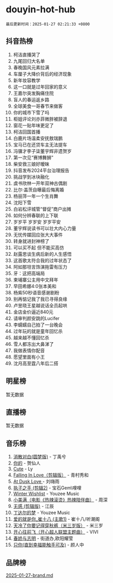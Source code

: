# douyin-hot-hub

`最后更新时间：2025-01-27 02:21:33 +0800`

## 抖音热榜

1. 柯洁直播哭了
1. 九尾回归大名单
1. 春晚国风元素拉满
1. 车厘子大降价背后的经济现象
1. 新年妆容教学
1. 这一口就是过年回家的意义
1. 王嘉尔突发胸痛住院
1. 盲人的春运返乡路
1. 全球美食一哥春节来做客
1. 你的城市下雪了吗
1. 柜姐评论刘亦菲微胖被辞退
1. 窗花一贴年味更足了
1. 柯洁回国首播
1. 白鹿片场温柔安抚敖瑞鹏
1. 宝马已在还贷车主无法提车
1. 冯骥才李子柒董宇辉非遗贺岁
1. 第一次见“赛博舞狮”
1. 柴安救三娘好暧昧
1. 抖音发布2024平台治理报告
1. 挑战学到冰块融化
1. 虞书欣林一开年双神古偶剧
1. 比尔·盖茨自曝最后悔离婚
1. 杨丽萍一年一个生肖舞
1. 沈阳下雪
1. 白岩松评城管“督促”商户出摊
1. 如何分辨春联的上下联
1. 岁岁平 岁岁安 岁岁平安
1. 董宇辉说读书可以壮大内心力量
1. 无忧传媒回应张大大事件
1. 转身就进封神榜了
1. 可以买不起 但不能买高仿
1. 赵露思谈生病后新的人生感悟
1. 这首歌太符合我的过年状态了
1. 阿如那坦言饰演拖雷有压力
1. 牙：这把高端局
1. 柬埔寨公主用中文拜年
1. 早田希娜4:0张本美和
1. 杨紫50秒语音感谢剧粉
1. 别再惦记我了我已寻得良缘
1. 卢昱晓王星越说话全员起哄
1. 金店金价逼近840元
1. 请审判颜安跳的Lucifer
1. 李蠕蠕自己拍了一台晚会
1. 过年玩的就是童年回忆杀
1. 越来越不懂回忆杀
1. 雪人都冻出大鼻涕了
1. 我做表情你配音
1. 愿望里面有小王
1. 沈月高至霆八年后二搭

## 明星榜

暂无数据

## 直播榜

暂无数据

## 音乐榜

1. [消散对白(圆梦版)](https://sf3-cdn-tos.douyinstatic.com/obj/tos-cn-ve-2774/og4jB5I5IizzoZVAAAzWgBMAsMDWoArfwBOiFs) - 丁禹兮
1. [你的](https://sf5-hl-cdn-tos.douyinstatic.com/obj/tos-cn-ve-2774/oYuIeKf42jB7sEV6B2upMdpYAgfrQWj0FeRegh) - 贺仙人
1. [Cute](https://sf5-hl-cdn-tos.douyinstatic.com/obj/tos-cn-ve-2774/o4IbIzHWKAAB4wsS5qMBRiiAlEBGTpQRNfFvuo) - Ly
1. [Falling In Love（剪辑版）](https://sf5-hl-cdn-tos.douyinstatic.com/obj/tos-cn-ve-2774/o8ajpA8zzgBPahbBIO8AcKGBLJezFCRd1wfP9f) - 青村秀和
1. [ At Dusk  Love ](https://sf6-cdn-tos.douyinstatic.com/obj/tos-cn-ve-2774/o8CrpCf5CaYgI4ZrtQgMQAFEfuGqNnRSDQAPBc) - 刘嗨雨
1. [执子之手 (剪辑2)](https://sf3-cdn-tos.douyinstatic.com/obj/tos-cn-ve-2774/oUoZLQjCc31XzqsBnBQUNgeKtYPBcgbFDwtfcu) - 宝石Gem\哩哩
1. [Winter Wishlist](https://sf5-hl-cdn-tos.douyinstatic.com/obj/tos-cn-ve-2774/oIIgUOeamCFCVAzxN6MFRLIBlLGpUqQxeeHrLE) - Youzee Music
1. [小美满（电影《热辣滚烫》热辣陪伴曲）](https://sf5-hl-cdn-tos.douyinstatic.com/obj/tos-cn-ve-2774/o0GAn2lSgfZIDUgtevCGDQYnFg4CwnrBaxbTZL) - 周深
1. [无感 (剪辑版)](https://sf5-hl-cdn-tos.douyinstatic.com/obj/tos-cn-ve-2774/o0eIsUzJBDlQaQFC5OFlgbMEZC1TFYBftOBn6p) - 江辰
1. [丁达尔的梦](https://sf5-hl-cdn-tos.douyinstatic.com/obj/tos-cn-ve-2774/oMU3WirUZBVQkAC9ccG5P2IQirziZM2RTInUY) - Youzee Music
1. [爱的就是你_崔十八 (主歌1)](https://sf5-hl-cdn-tos.douyinstatic.com/obj/tos-cn-ve-2774/oI5BO5DhFZ6UTcNCnZaOCBLtZ7WIMQGfgnXf5E) - 崔十八/听潮阁
1. [天冷了你要记得穿秋裤（米三岁版）](https://sf5-hl-cdn-tos.douyinstatic.com/obj/tos-cn-ve-2774/oQlIwVIDWiZ6BQilAorS7MA0AgCkQDvcZAdm1) - 米三岁
1. [开心往前飞（开心超人联盟主题曲）](https://sf5-hl-cdn-tos.douyinstatic.com/obj/tos-cn-ve-2774/9d8fb7c82cf1421fb93a9fe925275e0a) - VIVI
1. [春娇与志明](https://sf5-hl-cdn-tos.douyinstatic.com/obj/tos-cn-ve-2774/e530d8fceb7044b39707d7f9ff54add1) - 街道办,欧阳耀莹
1. [只你(直到幸福能触手可及)](https://sf5-hl-cdn-tos.douyinstatic.com/obj/tos-cn-ve-2774/o0lBkRDzFTeaVSUz3ZZSCBVtZ5DIMQGfgmEAuE) - 颜人中

## 品牌榜

[2025-01-27-brand.md](2025-01-27-brand.md)
